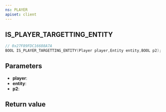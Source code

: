 ```yaml
---
ns: PLAYER
apiset: client
---
```

## IS_PLAYER_TARGETTING_ENTITY

```c
// 0x27F89FDC16688A7A
BOOL IS_PLAYER_TARGETTING_ENTITY(Player player,Entity entity,BOOL p2);
```


## Parameters
* **player**:
* **entity**:
* **p2**:

## Return value